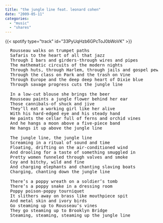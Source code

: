 ```yaml
---
title: "the jungle line feat. leonard cohen"
date: "2009-05-11"
categories:
  - "music"
  - "shares"
---
```


{{< spotify type="track" id="33PyUqHzb6GPcToJ0bWoVK" >}}

<pre>
  Rousseau walks on trumpet paths
  Safaris to the heart of all that jazz
  Through I bars and girders-through wires and pipes
  The mathematic circuits of the modern nights
  Through huts, through Harlem, through jails and gospel pews
  Through the class on Park and the trash on Vine
  Through Europe and the deep deep heart of Dixie blue
  Through savage progress cuts the jungle line

  In a low-cut blouse she brings the beer
  Rousseau paints a jungle flower behind her ear
  Those cannibals-of shuck and jive
  They’ll eat a working girl like her alive
  With his hard-edged eye and his steady hand
  He paints the cellar full of ferns and orchid vines
  And he hangs a moon above a five-piece band
  He hangs it up above the jungle line

  The jungle line, the jungle line
  Screaming in a ritual of sound and time
  Floating, drifting on the air-conditioned wind
  And drooling for a taste of something smuggled in
  Pretty women funneled through valves and smoke
  Coy and bitchy, wild and fine
  And charging elephants and chanting slaving boats
  Charging, chanting down the jungle line

  There’s a poppy wreath on a soldier’s tomb
  There’s a poppy snake in a dressing room
  Poppy poison-poppy tourniquet
  It slithers away on brass like mouthpiece spit
  And metal skin and ivory birds
  Go steaming up to Rousseau’s vines
  They go steaming up to Brooklyn Bridge
  Steaming, steaming, steaming up the jungle line
</pre>